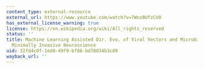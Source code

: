 ```yaml
---
content_type: external-resource
external_url: https://www.youtube.com/watch?v=7Wnz8UfzCU0
has_external_license_warning: true
license: https://en.wikipedia.org/wiki/All_rights_reserved
status: ''
title: Machine Learning Assisted Dir. Evo. of Viral Vectors and Microbial Opsins for
  Minimally Invasive Neuroscience
uid: 32fd4c0f-1ed0-49f9-bf86-bd78034b3c89
wayback_url: ''
---
```

